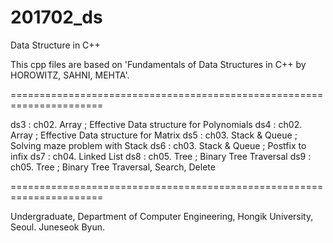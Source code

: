 # 201702_ds
Data Structure in C++

This cpp files are based on 'Fundamentals of Data Structures in C++ by HOROWITZ, SAHNI, MEHTA'.

======================================================================

ds3 : ch02. Array ; Effective Data structure for Polynomials
ds4 : ch02. Array ; Effective Data structure for Matrix
ds5 : ch03. Stack & Queue ; Solving maze problem with Stack
ds6 : ch03. Stack & Queue ; Postfix to infix
ds7 : ch04. Linked List 
ds8 : ch05. Tree ; Binary Tree Traversal
ds9 : ch05. Tree ; Binary Tree Traversal, Search, Delete

======================================================================

Undergraduate, Department of Computer Engineering, Hongik University, Seoul.
Juneseok Byun.

